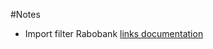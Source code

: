 #Notes

- Import filter Rabobank [links documentation](https://www.rabobank.nl/bedrijven/betalen/zakelijk-internetbankieren/internetbankieren-professional/support/bestanden/?redirect=b-betalen-internetbankieren-professional-support-bestanden-rs&ra_resize=yes&ra_width=&ra_height=&ra_toolbar=yes&ra_menubar=yes)

 
